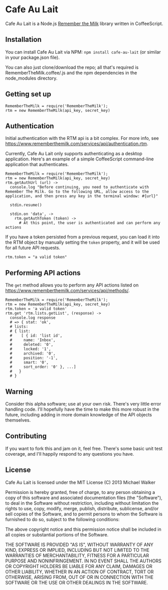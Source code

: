 # Cafe Au Lait
Cafe Au Lait is a Node.js [Remember the Milk](rememberthemilk.com) library written in CoffeeScript.

## Installation
You can install Cafe Au Lait via NPM:
`npm install cafe-au-lait` (or similar in your package.json file).

You can also just clone/download the repo; all that's required is RememberTheMilk.coffee/.js and the npm dependencies in the node_modules directory.

## Getting set up
```
RememberTheMilk = require('RememberTheMilk');
rtm = new RememberTheMilk(api_key, secret_key)
```


## Authentication
Initial authentication with the RTM api is a bit complex. For more info, see https://www.rememberthemilk.com/services/api/authentication.rtm.

Currently, Cafe Au Lait only supports authenticating as a desktop application. Here's an example of a simple CoffeeScript command-line application that authenticates.

```
RememberTheMilk = require('RememberTheMilk');
rtm = new RememberTheMilk(api_key, secret_key)
rtm.getAuthUrl (url) ->
  console.log "Before continuing, you need to authenticate with Remember The Milk. Go to the following URL, allow access to the application, and then press any key in the terminal window: #{url}"

  stdin.resume()

  stdin.on 'data', ->
    rtm.getAuthToken (token) ->
      # At this point, the user is authenticated and can perform any actions
```

If you have a token persisted from a previous request, you can load it into the RTM object by manually setting the `token` property, and it will be used for all future API requests.

`rtm.token = "a valid token"`

## Performing API actions
The `get` method allows you to perform any API actions listed on https://www.rememberthemilk.com/services/api/methods/.

```
RememberTheMilk = require('RememberTheMilk');
rtm = new RememberTheMilk(api_key, secret_key)
rtm.token = 'a valid token'
rtm.get 'rtm.lists.getList', (response) ->
  console.log response
  # => { stat: 'ok',
  # lists:
  # { list:
  #    [ { id: 'list id',
  #     name: 'Inbox',
  #     deleted: '0',
  #     locked: '1',
  #     archived: '0',
  #     position: '-1',
  #     smart: '0',
  #     sort_order: '0' }, ...]
  #   }
  # }
```

## Warning
Consider this alpha software; use at your own risk. There's very little error handling code. I'll hopefully have the time to make this more robust in the future, including adding in more domain knowledge of the API objects themselves.

## Contributing
If you want to fork this and jam on it, feel free. There's some basic unit test coverage, and I'll happily respond to any questions you have.

## License
Cafe Au Lait is licensed under the MIT License
(C) 2013 Michael Walker

Permission is hereby granted, free of charge, to any person obtaining a copy of this software and associated documentation files (the "Software"), to deal in the Software without restriction, including without limitation the rights to use, copy, modify, merge, publish, distribute, sublicense, and/or sell copies of the Software, and to permit persons to whom the Software is furnished to do so, subject to the following conditions:

The above copyright notice and this permission notice shall be included in all copies or substantial portions of the Software.

THE SOFTWARE IS PROVIDED "AS IS", WITHOUT WARRANTY OF ANY KIND, EXPRESS OR IMPLIED, INCLUDING BUT NOT LIMITED TO THE WARRANTIES OF MERCHANTABILITY, FITNESS FOR A PARTICULAR PURPOSE AND NONINFRINGEMENT. IN NO EVENT SHALL THE AUTHORS OR COPYRIGHT HOLDERS BE LIABLE FOR ANY CLAIM, DAMAGES OR OTHER LIABILITY, WHETHER IN AN ACTION OF CONTRACT, TORT OR OTHERWISE, ARISING FROM, OUT OF OR IN CONNECTION WITH THE SOFTWARE OR THE USE OR OTHER DEALINGS IN THE SOFTWARE.
